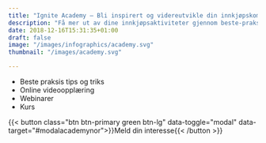 ```yaml
---
title: "Ignite Academy – Bli inspirert og videreutvikle din innkjøpskompetanse "
description: "Få mer ut av dine innkjøpsaktiviteter gjennom beste-praksis-maler, online videoer og mer"
date: 2018-12-16T15:31:35+01:00
draft: false
image: "/images/infographics/academy.svg"
thumbnail: "/images/academy.svg"

---
```


<ul class="fa-ul">
<li><span class="fa-li"><i class="fas fa-award" style="color: #31B096"></i></span>Beste praksis tips og triks</li>
<li><span class="fa-li"><i class="fas fa-play-circle" style="color: #31B096"></i></span>Online videoopplæring</li>
<li><span class="fa-li"><i class="fas fa-indent" style="color: #31B096"></i></span>Webinarer</li>
<li><span class="fa-li"><i class="fas fa-chalkboard-teacher" style="color: #31B096"></i></span>Kurs</li>
</ul>

{{< button class="btn btn-primary green btn-lg" data-toggle="modal" data-target="#modalacademynor">}}Meld din interesse{{< /button >}}

